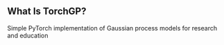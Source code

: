 ## What Is TorchGP?

Simple PyTorch implementation of Gaussian process models for research and education
